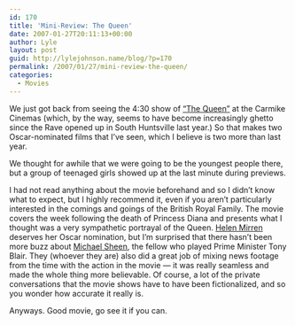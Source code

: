 ```yaml
---
id: 170
title: 'Mini-Review: The Queen'
date: 2007-01-27T20:11:13+00:00
author: Lyle
layout: post
guid: http://lylejohnson.name/blog/?p=170
permalink: /2007/01/27/mini-review-the-queen/
categories:
  - Movies
---
```

We just got back from seeing the 4:30 show of [&#8220;The Queen&#8221;](http://imdb.com/title/tt0436697/) at the Carmike Cinemas (which, by the way, seems to have become increasingly ghetto since the Rave opened up in South Huntsville last year.) So that makes two Oscar-nominated films that I&#8217;ve seen, which I believe is two more than last year.

We thought for awhile that we were going to be the youngest people there, but a group of teenaged girls showed up at the last minute during previews.

I had not read anything about the movie beforehand and so I didn&#8217;t know what to expect, but I highly recommend it, even if you aren&#8217;t particularly interested in the comings and goings of the British Royal Family. The movie covers the week following the death of Princess Diana and presents what I thought was a very sympathetic portrayal of the Queen. [Helen Mirren](http://imdb.com/name/nm0000545/) deserves her Oscar nomination, but I&#8217;m surprised that there hasn&#8217;t been more buzz about [Michael Sheen](http://imdb.com/name/nm0790688/), the fellow who played Prime Minister Tony Blair. They (whoever they are) also did a great job of mixing news footage from the time with the action in the movie &#8212; it was really seamless and made the whole thing more believable. Of course, a lot of the private conversations that the movie shows have to have been fictionalized, and so you wonder how accurate it really is.

Anyways. Good movie, go see it if you can.